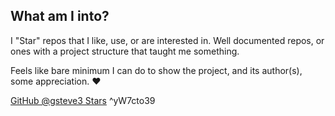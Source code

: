## What am I into?

I "Star" repos that I like, use, or are interested in.
Well documented repos, or ones with a project structure that taught me something.

Feels like bare minimum I can do to show the project, and its author(s), some appreciation. ♥

[GitHub @gsteve3 Stars](https://github.com/gsteve3?tab=stars) ^yW7cto39